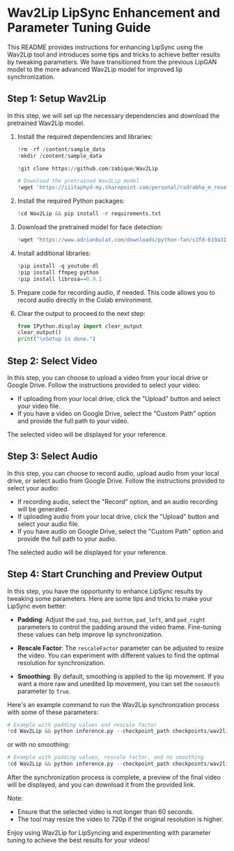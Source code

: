 # Wav2Lip LipSync Enhancement and Parameter Tuning Guide

This README provides instructions for enhancing LipSync using the Wav2Lip tool and introduces some tips and tricks to achieve better results by tweaking parameters. We have transitioned from the previous LipGAN model to the more advanced Wav2Lip model for improved lip synchronization.

## Step 1: Setup Wav2Lip

In this step, we will set up the necessary dependencies and download the pretrained Wav2Lip model.

1. Install the required dependencies and libraries:

   ```python
   !rm -rf /content/sample_data
   !mkdir /content/sample_data

   !git clone https://github.com/zabique/Wav2Lip

   # Download the pretrained Wav2Lip model
   !wget 'https://iiitaphyd-my.sharepoint.com/personal/radrabha_m_research_iiit_ac_in/_layouts/15/download.aspx?share=EdjI7bZlgApMqsVoEUUXpLsBxqXbn5z8VTmoxp55YNDcIA' -O '/content/Wav2Lip/checkpoints/wav2lip_gan.pth'
   ```

2. Install the required Python packages:

   ```python
   !cd Wav2Lip && pip install -r requirements.txt
   ```

3. Download the pretrained model for face detection:

   ```python
   !wget "https://www.adrianbulat.com/downloads/python-fan/s3fd-619a316812.pth" -O "/content/Wav2Lip/face_detection/detection/sfd/s3fd.pth"
   ```

4. Install additional libraries:

   ```python
   !pip install -q youtube-dl
   !pip install ffmpeg-python
   !pip install librosa==0.9.1
   ```

5. Prepare code for recording audio, if needed. This code allows you to record audio directly in the Colab environment.

6. Clear the output to proceed to the next step:

   ```python
   from IPython.display import clear_output
   clear_output()
   print("\nSetup is done.")
   ```

## Step 2: Select Video

In this step, you can choose to upload a video from your local drive or Google Drive. Follow the instructions provided to select your video:

- If uploading from your local drive, click the "Upload" button and select your video file.
- If you have a video on Google Drive, select the "Custom Path" option and provide the full path to your video.

The selected video will be displayed for your reference.

## Step 3: Select Audio

In this step, you can choose to record audio, upload audio from your local drive, or select audio from Google Drive. Follow the instructions provided to select your audio:

- If recording audio, select the "Record" option, and an audio recording will be generated.
- If uploading audio from your local drive, click the "Upload" button and select your audio file.
- If you have audio on Google Drive, select the "Custom Path" option and provide the full path to your audio.

The selected audio will be displayed for your reference.

## Step 4: Start Crunching and Preview Output

In this step, you have the opportunity to enhance LipSync results by tweaking some parameters. Here are some tips and tricks to make your LipSync even better:

- **Padding**: Adjust the `pad_top`, `pad_bottom`, `pad_left`, and `pad_right` parameters to control the padding around the video frame. Fine-tuning these values can help improve lip synchronization.

- **Rescale Factor**: The `rescaleFactor` parameter can be adjusted to resize the video. You can experiment with different values to find the optimal resolution for synchronization.

- **Smoothing**: By default, smoothing is applied to the lip movement. If you want a more raw and unedited lip movement, you can set the `nosmooth` parameter to `True`.

Here's an example command to run the Wav2Lip synchronization process with some of these parameters:

```python
# Example with padding values and rescale factor
!cd Wav2Lip && python inference.py --checkpoint_path checkpoints/wav2lip_gan.pth --face "../sample_data/input_vid.mp4" --audio "../sample_data/input_audio.wav" --pads pad_bottom pad_right --resize_factor $rescaleFactor
```

or with no smoothing:

```python
# Example with padding values, rescale factor, and no smoothing
!cd Wav2Lip && python inference.py --checkpoint_path checkpoints/wav2lip_gan.pth --face "../sample_data/input_vid.mp4" --audio "../sample_data/input_audio.wav" --pads pad_bottom pad_right --resize_factor $rescaleFactor --nosmooth
```

After the synchronization process is complete, a preview of the final video will be displayed, and you can download it from the provided link.

Note:
- Ensure that the selected video is not longer than 60 seconds.
- The tool may resize the video to 720p if the original resolution is higher.

Enjoy using Wav2Lip for LipSyncing and experimenting with parameter tuning to achieve the best results for your videos!

